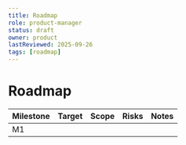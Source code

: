 ```yaml
---
title: Roadmap
role: product-manager
status: draft
owner: product
lastReviewed: 2025-09-26
tags: [roadmap]
---
```


# Roadmap

| Milestone | Target | Scope | Risks | Notes |
|---|---|---|---|---|
| M1 |  |  |  |  |

